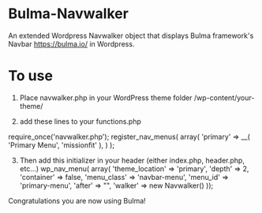 # Bulma-Navwalker
An extended Wordpress Navwalker object that displays Bulma framework's Navbar https://bulma.io/ in Wordpress.

# To use
1) Place navwalker.php in your WordPress theme folder /wp-content/your-theme/

2) add these lines to your functions.php

  require_once('navwalker.php'); register_nav_menus( array( 'primary' => __( 'Primary Menu', 'missionfit' ), ) );

3) Then add this initializer in your header (either index.php, header.php, etc...)
wp_nav_menu( 
  array( 
  'theme_location' => 'primary', 
  'depth' => 2, 
  'container' => false,
  'menu_class' => 
  'navbar-menu', 
  'menu_id' => 'primary-menu', 
  'after' => "", 
  'walker' => new Navwalker()
));

Congratulations you are now using Bulma!
